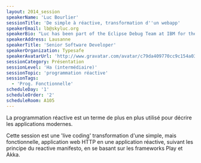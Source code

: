```yaml
---
layout: 2014_session
speakerName: 'Luc Bourlier'
sessionTitle: 'De simple à réactive, transformation d''un webapp'
speakerEmail: lb@skyluc.org
speakerBio: "Luc has been part of the Eclipse Debug Team at IBM for the releases 2.0 to 3.1. Following other Eclipse related projects, he spent a few years recreating the distribution platform for over-the-air services at TomTom. He is now back in the Eclipse world, working to improve the Scala development experience.\n\nLuc a fait partie de l'équipe Debug du projet Eclipse pour les version de 2.0 à 3.1. Après quelques autres projet autour d'Eclipse, il a travaillé à moderniser la plateforme de distribution des données des service 'over-the-air' à TomTom. Il est à nouveau sur Eclipse, travaillant à améliorer le support pour Scala et les frameworks de Typesafe. "
speakerAddress: Lausanne
speakerTitle: 'Senior Software Developer'
speakerOrganization: Typesafe
speakerAvatarUrl: 'http://www.gravatar.com/avatar/c79da409770cc9c154a0387112c14c46?size=200&default=mm'
sessionCategory: Présentation
sessionLevel: 'Ha (intermédiaire)'
sessionTopic: 'programmation réactive'
sessionTags:
  - 'Prog. Fonctionnelle'
scheduleDay: '1'
scheduleOrder: '2'
scheduleRoom: A105
---
```


La programmation réactive est un terme de plus en plus utilisé pour décrire les applications modernes.

Cette session est une 'live coding' transformation d'une simple, mais fonctionnelle, application web HTTP en une application réactive, suivant les principe du reactive manifesto, en se basant sur les frameworks Play et Akka.
